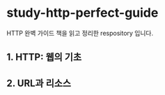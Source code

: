 # study-http-perfect-guide
HTTP 완벽 가이드 책을 읽고 정리한 respository 입니다.

## 1. HTTP: 웹의 기초

## 2. URL과 리소스